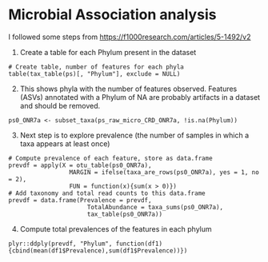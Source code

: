 # Microbial Association analysis 
I followed some steps from https://f1000research.com/articles/5-1492/v2
1. Create a table for each Phylum present in the dataset

```
# Create table, number of features for each phyla
table(tax_table(ps)[, "Phylum"], exclude = NULL)
```

2. This shows phyla with the number of features observed. Features (ASVs) annotated with a Phylum of NA are probably artifacts in a dataset and should be removed.

```
ps0_ONR7a <- subset_taxa(ps_raw_micro_CRD_ONR7a, !is.na(Phylum))
```

3. Next step is to explore prevalence (the number of samples in which a taxa appears at least once)

```
# Compute prevalence of each feature, store as data.frame
prevdf = apply(X = otu_table(ps0_ONR7a),
                 MARGIN = ifelse(taxa_are_rows(ps0_ONR7a), yes = 1, no = 2),
                 FUN = function(x){sum(x > 0)})
# Add taxonomy and total read counts to this data.frame
prevdf = data.frame(Prevalence = prevdf,
                      TotalAbundance = taxa_sums(ps0_ONR7a),
                      tax_table(ps0_ONR7a))
```
4. Compute total prevalences of the features in each phylum
```
plyr::ddply(prevdf, "Phylum", function(df1){cbind(mean(df1$Prevalence),sum(df1$Prevalence))})
```
